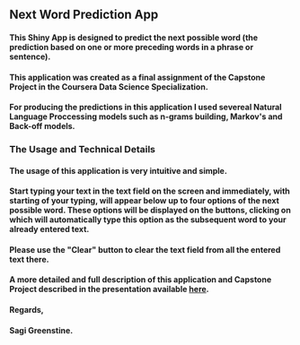 ## **Next Word Prediction App**  

#### This Shiny App is designed to predict the next possible word (the prediction based on one or more preceding words in a phrase or sentence).  
#### This application was created as a final assignment of the Capstone Project in the Coursera Data Science Specialization.  
#### For producing the predictions in this application I used severeal Natural Language Proccessing models such as n-grams building, Markov's and Back-off models.

### **The Usage and Technical Details**

#### The usage of this application is very intuitive and simple.  
#### Start typing your text in the text field on the screen and immediately, with starting of your typing, will appear below up to four options of the next possible word. These options will be displayed on the buttons, clicking on which will automatically type this option as the subsequent word to your already entered text.  
#### Please use the "Clear" button to clear the text field from all the entered text there.

#### A more detailed and full description of this application and Capstone Project described in the presentation available [here]().

#### Regards,
#### Sagi Greenstine.

